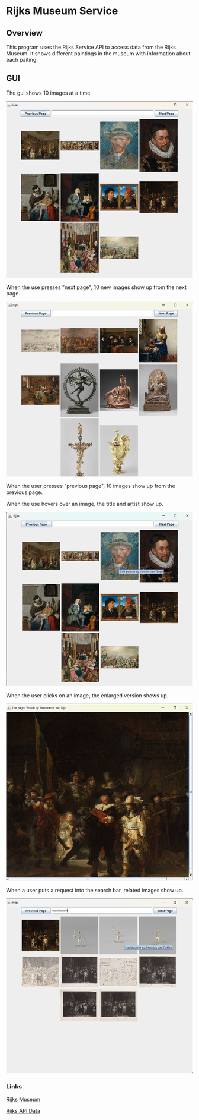 # Rijks Museum Service

## Overview
This program uses the Rijks Service API to access data from the Rijks Museum.
It shows different paintings in the museum with information about each paiting.

## GUI
The gui shows 10 images at a time. 

![10 Images](Screenshots/RijksGUIOverview.png)

When the use presses "next page", 10 new images show up from the next page. 

![Next Page](Screenshots/NextPage.png)

When the user presses "previous page", 10 images show up from the previous page.

When the use hovers over an image, the title and artist show up.

![Hover.png](Screenshots/Hover.png)

When the user clicks on an image, the enlarged version shows up.

![EnlargedImage.png](Screenshots/EnlargedImage.png)

When a user puts a request into the search bar, related images show up.

![SearchBar.png](Screenshots/SearchBar.png)


### Links

[Rijks Museum](https://www.rijksmuseum.nl/en)

[Rijks API Data](https://data.rijksmuseum.nl/object-metadata/api/)